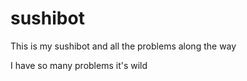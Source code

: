 # sushibot
This is my sushibot and all the problems along the way

I have so many problems it's wild
